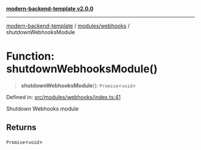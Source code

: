 [**modern-backend-template v2.0.0**](../../../README.md)

***

[modern-backend-template](../../../modules.md) / [modules/webhooks](../README.md) / shutdownWebhooksModule

# Function: shutdownWebhooksModule()

> **shutdownWebhooksModule**(): `Promise`\<`void`\>

Defined in: [src/modules/webhooks/index.ts:41](https://github.com/maemreyo/saas-4cus-nodejs/blob/2a5b3f3aa11335dfa561e80e1feabb8e6084261e/src/modules/webhooks/index.ts#L41)

Shutdown Webhooks module

## Returns

`Promise`\<`void`\>
